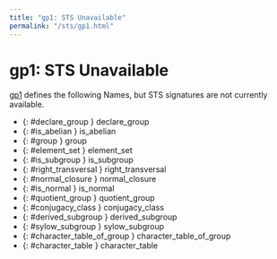 ```yaml
---
title: "gp1: STS Unavailable"
permalink: "/sts/gp1.html"
---
```


# gp1: STS Unavailable


[gp1](/cd/gp1)
defines the following Names, but STS signatures are not currently available.


 *  {: #declare_group } declare_group
 *  {: #is_abelian } is_abelian
 *  {: #group } group
 *  {: #element_set } element_set
 *  {: #is_subgroup } is_subgroup
 *  {: #right_transversal } right_transversal
 *  {: #normal_closure } normal_closure
 *  {: #is_normal } is_normal
 *  {: #quotient_group } quotient_group
 *  {: #conjugacy_class } conjugacy_class
 *  {: #derived_subgroup } derived_subgroup
 *  {: #sylow_subgroup } sylow_subgroup
 *  {: #character_table_of_group } character_table_of_group
 *  {: #character_table } character_table